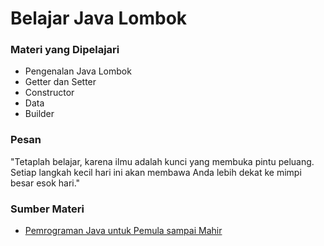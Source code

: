 
# Belajar Java Lombok

### Materi yang Dipelajari

- Pengenalan Java Lombok
- Getter dan Setter
- Constructor
- Data
- Builder

### Pesan

"Tetaplah belajar, karena ilmu adalah kunci yang membuka pintu peluang. Setiap langkah kecil hari ini akan membawa Anda lebih dekat ke mimpi besar esok hari."

### Sumber Materi

 - [Pemrograman Java untuk Pemula sampai Mahir](https://kelas.programmerzamannow.com/courses/enrolled/1670014)



